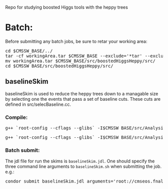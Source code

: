 Repo for studying boosted Higgs tools with the heppy trees

# Batch:

Before submitting any batch jobs, be sure to retar your working area:

<pre>
cd $CMSSW_BASE/../
tar -cf workingArea.tar $CMSSW_BASE --exclude='*tar' --exclude='*root' --exclude='*png' --exclude='*pdf' --exclude='*stdout' --exclude='*stderr' --exclude='*condor'
mv workingArea.tar $CMSSW_BASE/src/boostedHiggsHeppy/src/
cd $CMSSW_BASE/src/boostedHiggsHeppy/src/
</pre>

## baselineSkim

baselineSkim is used to reduce the heppy trees down to a managable size by
selecting one the events that pass a set of baseline cuts.  These cuts are
defined in src/selecBaseline.cc.  

### Compile:

<pre>
g++ `root-config --cflags --glibs` -I$CMSSW_BASE/src/AnalysisTools/src/ -I$CMSSW_BASE/src/boostedHiggsHeppy/src/ $CMSSW_BASE/src/boostedHiggsHeppy/src/baselineSkim.cc -o $CMSSW_BASE/src/boostedHiggsHeppy/src/baselineSkim.exe
</pre>  

<pre>
g++ `root-config --cflags --glibs` -I$CMSSW_BASE/src/AnalysisTools/src/ -I$CMSSW_BASE/src/boostedHiggsHeppy/src/ -I$CMSSW_BASE/src/ $CMSSW_BASE/src/boostedHiggsHeppy/src/go.cc -o $CMSSW_BASE/src/boostedHiggsHeppy/src/go.exe
</pre>
### Batch submit:

The jdl file for run the skims is <code>baselineSkim.jdl</code>.  One should specify the three command line arguments to <code>baselineSkim.sh</code> 
when submitting the job.  e.g.:

<pre>
condor_submit baselineSkim.jdl arguments='root://cmseos.fnal.gov//store/user/lpchbb/HeppyNtuples/V14/ root://cmseos.fnal.gov//store/user/awhitbe1/heppySkims/ TTJets_TuneCUETP8M1_13TeV-madgraphMLM-pythia8.root'
</pre>